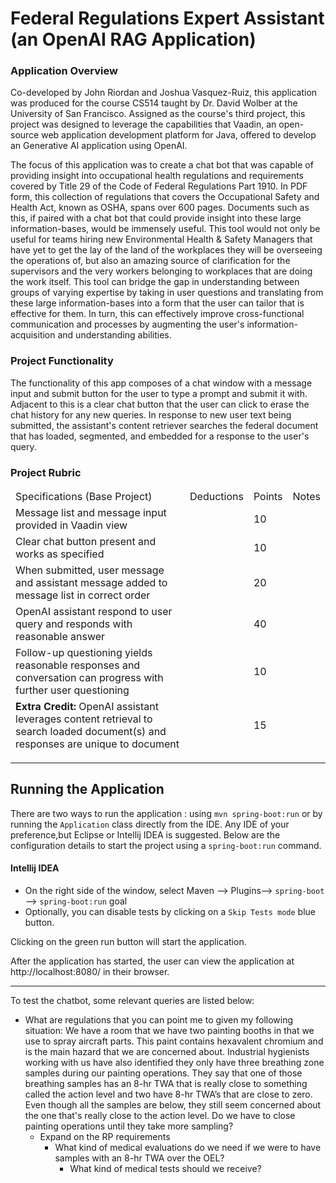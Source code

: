 # Federal Regulations Expert Assistant (an OpenAI RAG Application)

### Application Overview

<p>Co-developed by John Riordan and Joshua Vasquez-Ruiz, this application was produced for the course CS514 taught by Dr. David Wolber at the University of San Francisco. Assigned as the course's third project, this project was designed to leverage the capabilities that Vaadin, an open-source web application development platform for Java, offered to develop an Generative AI application using OpenAI.</p>


<p>The focus of this application was to create a chat bot that was capable of providing insight into occupational health regulations and requirements covered by Title 29 of the Code of Federal Regulations Part 1910. In PDF form, this collection of regulations that covers the Occupational Safety and Health Act, known as OSHA, spans over 600 pages. Documents such as this, if paired with a chat bot that could provide insight into these large information-bases, would be immensely useful. This tool would not only be useful for teams hiring new Environmental Health & Safety Managers that have yet to get the lay of the land of the workplaces they will be overseeing the operations of, but also an amazing source of clarification for the supervisors and the very workers belonging to workplaces that are doing the work itself. This tool can bridge the gap in understanding between groups of varying expertise by taking in user questions and translating from these large information-bases into a form that the user can tailor that is effective for them. In turn, this can effectively improve cross-functional communication and processes by augmenting the user's information-acquisition and understanding abilities.</p>

### Project Functionality

<p>The functionality of this app composes of a chat window with a message input and submit button for the user to type a prompt and submit it with. Adjacent to this is a clear chat button that the user can click to erase the chat history for any new queries. In response to new user text being submitted, the assistant's content retriever searches the federal document that has loaded, segmented, and embedded for a response to the user's query. </p>

### Project Rubric
<table>
<thead>
<tr>
<td>Specifications (Base Project) </td>
<td>Deductions</td>
<td>Points</td>
<td>Notes</td>
</tr>
<tr>
<td>Message list and message input provided in Vaadin view</td>
<td></td>
<td>10</td>
<td></td>
</tr>
<tr>
<td>Clear chat button present and works as specified</td>
<td></td>
<td>10</td>
<td></td>
</tr>
<tr>
<td>When submitted, user message and assistant message added to message list in correct order</td>
<td></td>
<td>20</td>
<td></td>
</tr>
<tr>
<td>OpenAI assistant respond to user query and responds with reasonable answer</td>
<td></td>
<td>40</td>
<td></td>
</tr>
<tr>
<td>Follow-up questioning yields reasonable responses and conversation can progress with further user questioning </td>
<td></td>
<td>10</td>
<td></td>
</tr>
<tr>
<td><strong>Extra Credit: </strong>OpenAI assistant leverages content retrieval to search loaded document(s) and responses are unique to document</td>
<td></td>
<td>15</td>
<td></td>
</tr>

</thead>
</table>



<hr>

## Running the Application
There are two ways to run the application :  using `mvn spring-boot:run` or by running the `Application` class directly from the IDE. Any IDE of your preference,but Eclipse or Intellij IDEA is suggested.
Below are the configuration details to start the project using a `spring-boot:run` command. 

#### Intellij IDEA
- On the right side of the window, select Maven --> Plugins--> `spring-boot` --> `spring-boot:run` goal
- Optionally, you can disable tests by clicking on a `Skip Tests mode` blue button.

Clicking on the green run button will start the application.

After the application has started, the user can view the application at http://localhost:8080/ in their browser.

<hr>

<p>To test the chatbot, some relevant queries are listed below:</p>
<ul>
<li>What are regulations that you can point me to given my following situation: We have a room that we have two painting booths in that we use to spray aircraft parts. This paint contains hexavalent chromium and is the main hazard that we are concerned about. Industrial hygienists working with us have also identified they only have three breathing zone samples during our painting operations. They say that one of those breathing samples has an 8-hr TWA that is really close to something called the action level and two have 8-hr TWA’s that are close to zero. Even though all the samples are below, they still seem concerned about the one that's really close to the action level. Do we have to close painting operations until they take more sampling?<ul>
<li>Expand on the RP requirements<ul><li>What kind of medical evaluations do we need if we were to have samples with an 8-hr TWA over the OEL?<ul><li>What kind of medical tests should we receive?</li></ul></li></ul></li></ul></li>
</ul>
